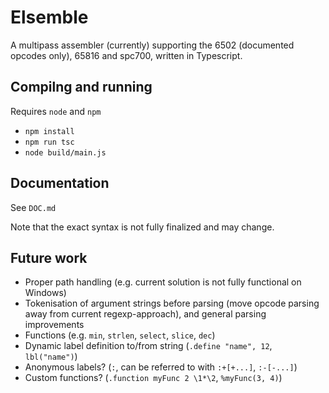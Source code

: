 # Elsemble

A multipass assembler (currently) supporting the 6502 (documented opcodes only), 65816 and spc700, written in Typescript.

## Compilng and running

Requires `node` and `npm`

- `npm install`
- `npm run tsc`
- `node build/main.js`

## Documentation

See `DOC.md`

Note that the exact syntax is not fully finalized and may change.

## Future work

- Proper path handling (e.g. current solution is not fully functional on Windows)
- Tokenisation of argument strings before parsing (move opcode parsing away from current regexp-approach), and general parsing improvements
- Functions (e.g. `min`, `strlen`, `select`, `slice`, `dec`)
- Dynamic label definition to/from string (`.define "name", 12`, `lbl("name")`)
- Anonymous labels? (`:`, can be referred to with `:+[+...]`, `:-[-...]`)
- Custom functions? (`.function myFunc 2 \1*\2`, `%myFunc(3, 4)`)
